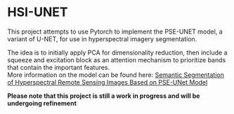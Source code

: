 # HSI-UNET

This project attempts to use Pytorch to implement the PSE-UNET model, a variant of U-NET, for use in hyperspectral imagery segmentation. 

The idea is to initially apply PCA for dimensionality reduction, then include a squeeze and excitation block as an attention mechanism to prioritize bands that contain the important features. <br>
More information on the model can be found here: [Semantic Segmentation of Hyperspectral Remote Sensing Images Based on PSE-UNet Model](https://www.mdpi.com/1424-8220/22/24/9678)

**Please note that this project is still a work in progress and will be undergoing refinement**
